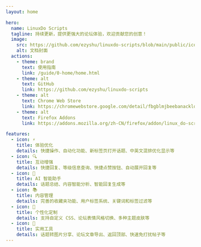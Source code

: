 ```yaml
---
layout: home

hero:
  name: LinuxDo Scripts
  tagline: 持续更新，提供更强大的论坛体验，欢迎贡献您的创意！
  image:
    src: https://github.com/ezyshu/linuxdo-scripts/blob/main/public/icon/128.png?raw=true
    alt: 文档封面
  actions:
    - theme: brand
      text: 使用指南
      link: /guide/0-home/home.html
    - theme: alt
      text: GitHub
      link: https://github.com/ezyshu/linuxdo-scripts
    - theme: alt
      text: Chrome Web Store
      link: https://chromewebstore.google.com/detail/fbgblmjbeebanackldpbmpacppflgmlj
    - theme: alt
      text: Firefox Addons
      link: https://addons.mozilla.org/zh-CN/firefox/addon/linux_do-scripts/

features:
  - icon: ⚡
    title: 体验优化
    details: 快捷操作、自动化功能、新标签页打开话题、中英文混排优化显示等
  - icon: 🔍
    title: 互动增强
    details: 快捷回复、等级信息查询、快捷点赞按钮、自动展开回复等
  - icon: 🤖
    title: AI 智能助手
    details: 话题总结、内容智能分析、智能回复生成等
  - icon: 📚
    title: 内容管理
    details: 完善的收藏夹功能、用户标签系统、关键词和标签过滤等
  - icon: 🎨
    title: 个性化定制
    details: 支持自定义 CSS、论坛表情风格切换、多种主题皮肤等
  - icon: 🔧
    title: 实用工具
    details: 话题转图片分享、论坛文章导出、返回顶部、快速免打扰帖子等
---
```


<style>
.VPHero .text {
  font-size: 18px;
}

.VPImage {
  border-radius: 50%;
}

:root {
  --vp-home-hero-name-color: transparent;
  --vp-home-hero-name-background: -webkit-linear-gradient(120deg, #bd34fe 30%, #41d1ff);
  --vp-home-hero-image-background-image: linear-gradient(-45deg, #bd34fe 50%, #47caff 50%);
  --vp-home-hero-image-filter: blur(40px);
}

@media (min-width: 640px) {
  :root {
    --vp-home-hero-image-filter: blur(56px);
  }
}

@media (min-width: 960px) {
  :root {
    --vp-home-hero-image-filter: blur(72px);
  }
  .clip {
    font-size:45px !important;
  }
  .tagline {
    font-size:20px !important;
  }
}
</style>